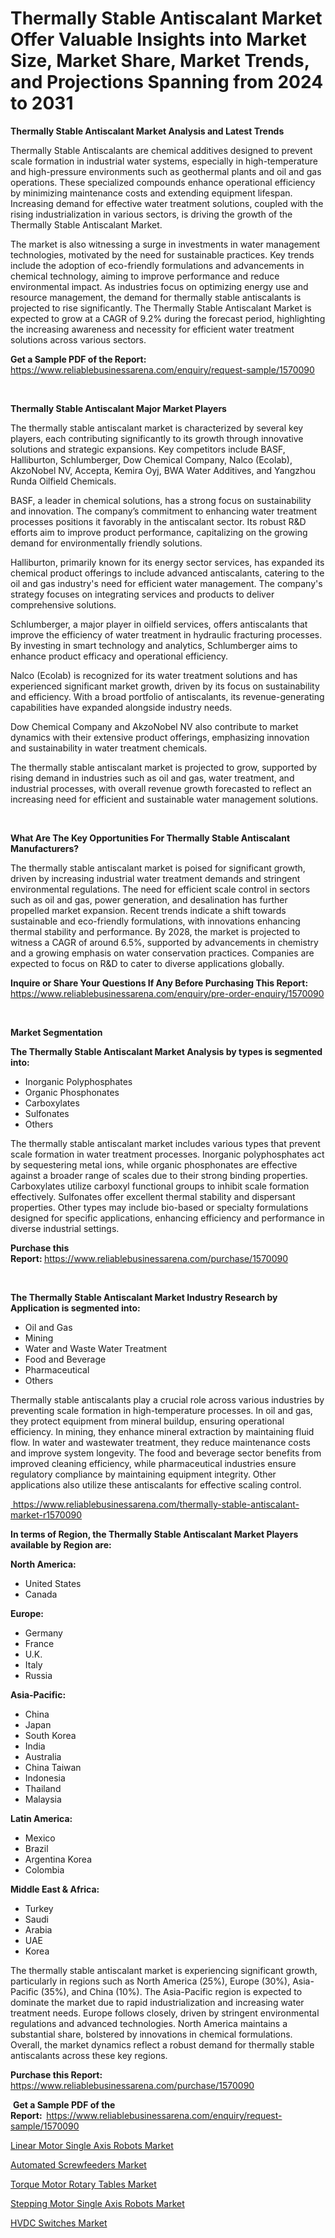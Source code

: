 <p><h1>Thermally Stable Antiscalant Market Offer Valuable Insights into Market Size, Market Share, Market Trends, and Projections Spanning from 2024 to 2031</h1></p><p><strong>Thermally Stable Antiscalant Market Analysis and Latest Trends</strong></p>
<p><p>Thermally Stable Antiscalants are chemical additives designed to prevent scale formation in industrial water systems, especially in high-temperature and high-pressure environments such as geothermal plants and oil and gas operations. These specialized compounds enhance operational efficiency by minimizing maintenance costs and extending equipment lifespan. Increasing demand for effective water treatment solutions, coupled with the rising industrialization in various sectors, is driving the growth of the Thermally Stable Antiscalant Market. </p><p>The market is also witnessing a surge in investments in water management technologies, motivated by the need for sustainable practices. Key trends include the adoption of eco-friendly formulations and advancements in chemical technology, aiming to improve performance and reduce environmental impact. As industries focus on optimizing energy use and resource management, the demand for thermally stable antiscalants is projected to rise significantly. The Thermally Stable Antiscalant Market is expected to grow at a CAGR of 9.2% during the forecast period, highlighting the increasing awareness and necessity for efficient water treatment solutions across various sectors.</p></p>
<p><strong>Get a Sample PDF of the Report:&nbsp;</strong> <a href="https://www.reliablebusinessarena.com/enquiry/request-sample/1570090?utm_campaign=1399&utm_medium=2&utm_source=Github&utm_content=ia&utm_term=14102024&utm_id=thermally-stable-antiscalant">https://www.reliablebusinessarena.com/enquiry/request-sample/1570090</a></p>
<p>&nbsp;</p>
<p><strong>Thermally Stable Antiscalant Major Market Players</strong></p>
<p><p>The thermally stable antiscalant market is characterized by several key players, each contributing significantly to its growth through innovative solutions and strategic expansions. Key competitors include BASF, Halliburton, Schlumberger, Dow Chemical Company, Nalco (Ecolab), AkzoNobel NV, Accepta, Kemira Oyj, BWA Water Additives, and Yangzhou Runda Oilfield Chemicals.</p><p>BASF, a leader in chemical solutions, has a strong focus on sustainability and innovation. The company’s commitment to enhancing water treatment processes positions it favorably in the antiscalant sector. Its robust R&D efforts aim to improve product performance, capitalizing on the growing demand for environmentally friendly solutions.</p><p>Halliburton, primarily known for its energy sector services, has expanded its chemical product offerings to include advanced antiscalants, catering to the oil and gas industry's need for efficient water management. The company's strategy focuses on integrating services and products to deliver comprehensive solutions.</p><p>Schlumberger, a major player in oilfield services, offers antiscalants that improve the efficiency of water treatment in hydraulic fracturing processes. By investing in smart technology and analytics, Schlumberger aims to enhance product efficacy and operational efficiency.</p><p>Nalco (Ecolab) is recognized for its water treatment solutions and has experienced significant market growth, driven by its focus on sustainability and efficiency. With a broad portfolio of antiscalants, its revenue-generating capabilities have expanded alongside industry needs.</p><p>Dow Chemical Company and AkzoNobel NV also contribute to market dynamics with their extensive product offerings, emphasizing innovation and sustainability in water treatment chemicals.</p><p>The thermally stable antiscalant market is projected to grow, supported by rising demand in industries such as oil and gas, water treatment, and industrial processes, with overall revenue growth forecasted to reflect an increasing need for efficient and sustainable water management solutions.</p></p>
<p>&nbsp;</p>
<p><strong>What Are The Key Opportunities For Thermally Stable Antiscalant Manufacturers?</strong></p>
<p><p>The thermally stable antiscalant market is poised for significant growth, driven by increasing industrial water treatment demands and stringent environmental regulations. The need for efficient scale control in sectors such as oil and gas, power generation, and desalination has further propelled market expansion. Recent trends indicate a shift towards sustainable and eco-friendly formulations, with innovations enhancing thermal stability and performance. By 2028, the market is projected to witness a CAGR of around 6.5%, supported by advancements in chemistry and a growing emphasis on water conservation practices. Companies are expected to focus on R&D to cater to diverse applications globally.</p></p>
<p><strong>Inquire or Share Your Questions If Any Before Purchasing This Report:</strong> <a href="https://www.reliablebusinessarena.com/enquiry/pre-order-enquiry/1570090?utm_campaign=1399&utm_medium=2&utm_source=Github&utm_content=ia&utm_term=14102024&utm_id=thermally-stable-antiscalant">https://www.reliablebusinessarena.com/enquiry/pre-order-enquiry/1570090</a></p>
<p>&nbsp;</p>
<p><strong>Market Segmentation</strong></p>
<p><strong>The Thermally Stable Antiscalant Market Analysis by types is segmented into:</strong></p>
<p><ul><li>Inorganic Polyphosphates</li><li>Organic Phosphonates</li><li>Carboxylates</li><li>Sulfonates</li><li>Others</li></ul></p>
<p><p>The thermally stable antiscalant market includes various types that prevent scale formation in water treatment processes. Inorganic polyphosphates act by sequestering metal ions, while organic phosphonates are effective against a broader range of scales due to their strong binding properties. Carboxylates utilize carboxyl functional groups to inhibit scale formation effectively. Sulfonates offer excellent thermal stability and dispersant properties. Other types may include bio-based or specialty formulations designed for specific applications, enhancing efficiency and performance in diverse industrial settings.</p></p>
<p><strong>Purchase this Report:&nbsp;</strong><a href="https://www.reliablebusinessarena.com/purchase/1570090?utm_campaign=1399&utm_medium=2&utm_source=Github&utm_content=ia&utm_term=14102024&utm_id=thermally-stable-antiscalant">https://www.reliablebusinessarena.com/purchase/1570090</a></p>
<p>&nbsp;</p>
<p><strong>The Thermally Stable Antiscalant Market Industry Research by Application is segmented into:</strong></p>
<p><ul><li>Oil and Gas</li><li>Mining</li><li>Water and Waste Water Treatment</li><li>Food and Beverage</li><li>Pharmaceutical</li><li>Others</li></ul></p>
<p><p>Thermally stable antiscalants play a crucial role across various industries by preventing scale formation in high-temperature processes. In oil and gas, they protect equipment from mineral buildup, ensuring operational efficiency. In mining, they enhance mineral extraction by maintaining fluid flow. In water and wastewater treatment, they reduce maintenance costs and improve system longevity. The food and beverage sector benefits from improved cleaning efficiency, while pharmaceutical industries ensure regulatory compliance by maintaining equipment integrity. Other applications also utilize these antiscalants for effective scaling control.</p></p>
<p><a href="https://www.reliablebusinessarena.com/thermally-stable-antiscalant-market-r1570090?utm_campaign=1399&utm_medium=2&utm_source=Github&utm_content=ia&utm_term=14102024&utm_id=thermally-stable-antiscalant">&nbsp;https://www.reliablebusinessarena.com/thermally-stable-antiscalant-market-r1570090</a></p>
<p><strong>In terms of Region, the Thermally Stable Antiscalant Market Players available by Region are:</strong></p>
<p>
    <p> <strong> North America: </strong>
        <ul>
            <li>United States</li>
            <li>Canada</li>
        </ul>
        </p> 
    <p> <strong> Europe: </strong>
        <ul>
            <li>Germany</li>
            <li>France</li>
            <li>U.K.</li>
            <li>Italy</li>
            <li>Russia</li>
        </ul>
        </p> 
    <p> <strong> Asia-Pacific: </strong>
        <ul>
            <li>China</li>
            <li>Japan</li>
            <li>South Korea</li>
            <li>India</li>
            <li>Australia</li>
            <li>China Taiwan</li>
            <li>Indonesia</li>
            <li>Thailand</li>
            <li>Malaysia</li>
        </ul>
        </p> 
    <p> <strong> Latin America: </strong>
        <ul>
            <li>Mexico</li>
            <li>Brazil</li>
            <li>Argentina Korea</li>
            <li>Colombia</li>
        </ul>
        </p> 
    <p> <strong> Middle East & Africa: </strong>
        <ul>
            <li>Turkey</li>
            <li>Saudi</li>
            <li>Arabia</li>
            <li>UAE</li>
            <li>Korea</li>
        </ul>
    </p>
    </p>
<p><p>The thermally stable antiscalant market is experiencing significant growth, particularly in regions such as North America (25%), Europe (30%), Asia-Pacific (35%), and China (10%). The Asia-Pacific region is expected to dominate the market due to rapid industrialization and increasing water treatment needs. Europe follows closely, driven by stringent environmental regulations and advanced technologies. North America maintains a substantial share, bolstered by innovations in chemical formulations. Overall, the market dynamics reflect a robust demand for thermally stable antiscalants across these key regions.</p></p>
<p><strong>Purchase this Report: </strong><a href="https://www.reliablebusinessarena.com/purchase/1570090?utm_campaign=1399&utm_medium=2&utm_source=Github&utm_content=ia&utm_term=14102024&utm_id=thermally-stable-antiscalant">https://www.reliablebusinessarena.com/purchase/1570090</a></p>
<p>&nbsp;<strong>Get a Sample PDF of the Report:&nbsp;&nbsp;</strong><a href="https://www.reliablebusinessarena.com/enquiry/request-sample/1570090?utm_campaign=1399&utm_medium=2&utm_source=Github&utm_content=ia&utm_term=14102024&utm_id=thermally-stable-antiscalant">https://www.reliablebusinessarena.com/enquiry/request-sample/1570090</a></p>
<p><strong></strong></p>
<p><p><a href="https://www.linkedin.com/pulse/linear-motor-single-axis-robots-market-size-share-growth-jagee?trk=public_post_embed_feed-article-content&utm_campaign=1399&utm_medium=2&utm_source=Github&utm_content=ia&utm_term=14102024&utm_id=thermally-stable-antiscalant">Linear Motor Single Axis Robots Market</a></p><p><a href="https://www.linkedin.com/pulse/future-trends-global-automated-screwfeeders-market-insights-3fade?trk=public_post_embed_feed-article-content&utm_campaign=1399&utm_medium=2&utm_source=Github&utm_content=ia&utm_term=14102024&utm_id=thermally-stable-antiscalant">Automated Screwfeeders Market</a></p><p><a href="https://www.linkedin.com/pulse/torque-motor-rotary-tables-market-overview-global-kfg5e?trk=public_post_embed_feed-article-content&utm_campaign=1399&utm_medium=2&utm_source=Github&utm_content=ia&utm_term=14102024&utm_id=thermally-stable-antiscalant">Torque Motor Rotary Tables Market</a></p><p><a href="https://www.linkedin.com/pulse/navigating-global-stepping-motor-single-axis-robots-market-5tqhe?trk=public_post_embed_feed-article-content&utm_campaign=1399&utm_medium=2&utm_source=Github&utm_content=ia&utm_term=14102024&utm_id=thermally-stable-antiscalant">Stepping Motor Single Axis Robots Market</a></p><p><a href="https://www.linkedin.com/pulse/hvdc-switches-market-revolution-size-share-emerging-u4x3e?trk=public_post_embed_feed-article-content&utm_campaign=1399&utm_medium=2&utm_source=Github&utm_content=ia&utm_term=14102024&utm_id=thermally-stable-antiscalant">HVDC Switches Market</a></p></p>